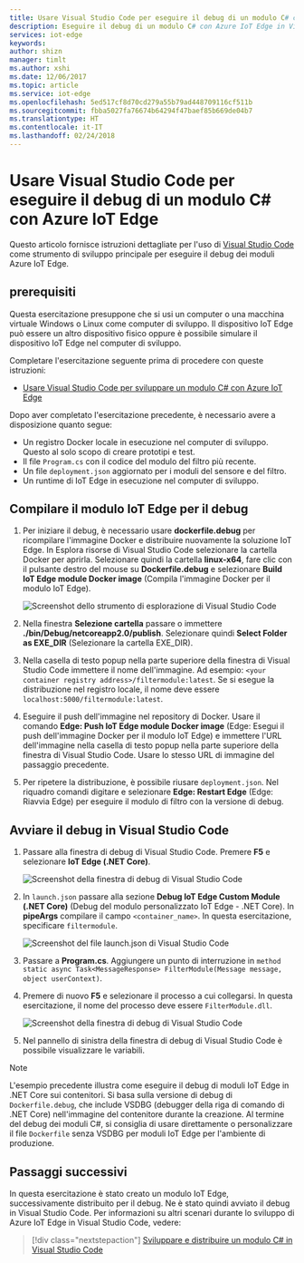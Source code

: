 ```yaml
---
title: Usare Visual Studio Code per eseguire il debug di un modulo C# con Azure IoT Edge | Microsoft Docs
description: Eseguire il debug di un modulo C# con Azure IoT Edge in Visual Studio Code.
services: iot-edge
keywords: 
author: shizn
manager: timlt
ms.author: xshi
ms.date: 12/06/2017
ms.topic: article
ms.service: iot-edge
ms.openlocfilehash: 5ed517cf8d70cd279a55b79ad448709116cf511b
ms.sourcegitcommit: fbba5027fa76674b64294f47baef85b669de04b7
ms.translationtype: HT
ms.contentlocale: it-IT
ms.lasthandoff: 02/24/2018
---
```

# <a name="use-visual-studio-code-to-debug-a-c-module-with-azure-iot-edge"></a>Usare Visual Studio Code per eseguire il debug di un modulo C# con Azure IoT Edge
Questo articolo fornisce istruzioni dettagliate per l'uso di [Visual Studio Code](https://code.visualstudio.com/) come strumento di sviluppo principale per eseguire il debug dei moduli Azure IoT Edge.

## <a name="prerequisites"></a>prerequisiti
Questa esercitazione presuppone che si usi un computer o una macchina virtuale Windows o Linux come computer di sviluppo. Il dispositivo IoT Edge può essere un altro dispositivo fisico oppure è possibile simulare il dispositivo IoT Edge nel computer di sviluppo.

Completare l'esercitazione seguente prima di procedere con queste istruzioni:
- [Usare Visual Studio Code per sviluppare un modulo C# con Azure IoT Edge](how-to-vscode-develop-csharp-module.md)

Dopo aver completato l'esercitazione precedente, è necessario avere a disposizione quanto segue:
- Un registro Docker locale in esecuzione nel computer di sviluppo. Questo al solo scopo di creare prototipi e test.
- Il file `Program.cs` con il codice del modulo del filtro più recente.
- Un file `deployment.json` aggiornato per i moduli del sensore e del filtro.
- Un runtime di IoT Edge in esecuzione nel computer di sviluppo.

## <a name="build-your-iot-edge-module-for-debugging"></a>Compilare il modulo IoT Edge per il debug
1. Per iniziare il debug, è necessario usare **dockerfile.debug** per ricompilare l'immagine Docker e distribuire nuovamente la soluzione IoT Edge. In Esplora risorse di Visual Studio Code selezionare la cartella Docker per aprirla. Selezionare quindi la cartella **linux-x64**, fare clic con il pulsante destro del mouse su **Dockerfile.debug** e selezionare **Build IoT Edge module Docker image** (Compila l'immagine Docker per il modulo IoT Edge).

    ![Screenshot dello strumento di esplorazione di Visual Studio Code](./media/how-to-debug-csharp-module/build-debug-image.png)

3. Nella finestra **Selezione cartella** passare o immettere **./bin/Debug/netcoreapp2.0/publish**. Selezionare quindi **Select Folder as EXE_DIR** (Selezionare la cartella EXE_DIR).
4. Nella casella di testo popup nella parte superiore della finestra di Visual Studio Code immettere il nome dell'immagine. Ad esempio: `<your container registry address>/filtermodule:latest`. Se si esegue la distribuzione nel registro locale, il nome deve essere `localhost:5000/filtermodule:latest`.
5. Eseguire il push dell'immagine nel repository di Docker. Usare il comando **Edge: Push IoT Edge module Docker image** (Edge: Esegui il push dell'immagine Docker per il modulo IoT Edge) e immettere l'URL dell'immagine nella casella di testo popup nella parte superiore della finestra di Visual Studio Code. Usare lo stesso URL di immagine del passaggio precedente.
6. Per ripetere la distribuzione, è possibile riusare `deployment.json`. Nel riquadro comandi digitare e selezionare **Edge: Restart Edge** (Edge: Riavvia Edge) per eseguire il modulo di filtro con la versione di debug.

## <a name="start-debugging-in-vs-code"></a>Avviare il debug in Visual Studio Code
1. Passare alla finestra di debug di Visual Studio Code. Premere **F5** e selezionare **IoT Edge (.NET Core)**.

    ![Screenshot della finestra di debug di Visual Studio Code](./media/how-to-debug-csharp-module/f5-debug-option.png)

2. In `launch.json` passare alla sezione **Debug IoT Edge Custom Module (.NET Core)** (Debug del modulo personalizzato IoT Edge - .NET Core). In **pipeArgs** compilare il campo `<container_name>`. In questa esercitazione, specificare `filtermodule`.

    ![Screenshot del file launch.json di Visual Studio Code](./media/how-to-debug-csharp-module/add-container-name.png)

3. Passare a **Program.cs**. Aggiungere un punto di interruzione in `method static async Task<MessageResponse> FilterModule(Message message, object userContext)`.
4. Premere di nuovo **F5** e selezionare il processo a cui collegarsi. In questa esercitazione, il nome del processo deve essere `FilterModule.dll`.

    ![Screenshot della finestra di debug di Visual Studio Code](./media/how-to-debug-csharp-module/attach-process.png)

5. Nel pannello di sinistra della finestra di debug di Visual Studio Code è possibile visualizzare le variabili. 

> [!NOTE]
> L'esempio precedente illustra come eseguire il debug di moduli IoT Edge in .NET Core sui contenitori. Si basa sulla versione di debug di `Dockerfile.debug`, che include VSDBG (debugger della riga di comando di .NET Core) nell'immagine del contenitore durante la creazione. Al termine del debug dei moduli C#, si consiglia di usare direttamente o personalizzare il file `Dockerfile` senza VSDBG per moduli IoT Edge per l'ambiente di produzione.

## <a name="next-steps"></a>Passaggi successivi

In questa esercitazione è stato creato un modulo IoT Edge, successivamente distribuito per il debug. Ne è stato quindi avviato il debug in Visual Studio Code. Per informazioni su altri scenari durante lo sviluppo di Azure IoT Edge in Visual Studio Code, vedere: 

> [!div class="nextstepaction"]
> [Sviluppare e distribuire un modulo C# in Visual Studio Code](how-to-vscode-develop-csharp-module.md)
